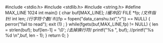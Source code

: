 #include <stdio.h>
#include <stdlib.h>
#include <string.h>
#define MAX_LINE 1024
int main()
{ 
 char buf[MAX_LINE]; /*缓冲区*/ 
 FILE *fp; /*文件指针*/ 
 int len; /*行字符个数*/ 
 if((fp = fopen("data_canshu.txt","r")) == NULL) 
 {
  perror("fail to read"); 
  exit (1) ; 
 } 
 while(fgets(buf,MAX_LINE,fp) != NULL) 
 { 
  len = strlen(buf);
  buf[len-1] = '\0'; /*去掉换行符*/ 
  printf("%s ", buf);
  //printf("%s %d \n",buf, len - 1);
 } 
 return 0;
}
